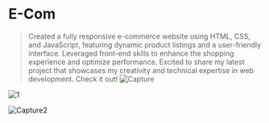 # E-Com

> Created a fully responsive e-commerce website using HTML, CSS, and JavaScript, featuring dynamic product listings and a user-friendly interface. Leveraged front-end skills to enhance the shopping experience and optimize performance. Excited to share my latest project that showcases my creativity and technical expertise in web development. Check it out!
![Capture](https://github.com/TejasAgrawal007/E-Com/assets/72118095/e78e9c30-3a74-42dc-aec3-7b818c0763e7)

![1](https://github.com/TejasAgrawal007/E-Com/assets/72118095/d6b1e44f-2279-4d3e-901a-e6c4cdecac80)

![Capture2](https://github.com/TejasAgrawal007/E-Com/assets/72118095/48917d64-2d74-4ee7-9e4b-d5cb946bd428)
